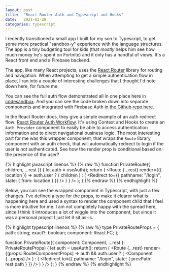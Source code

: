 ```yaml
---
layout: post
title:  "React Router Auth and Typescript and Hooks"
date:   2021-02-28
categories: typescript
---
```


I recently transitioned a small app I built for my son to Typescript, to get some more practical "sandbox-y" experience with the language structures. The app is a tiny budgeting tool for kids (that _mostly_ helps him see how much money he's spent on Fortnite) and it only has a handful of views. It's a React front end and a Firebase backend.

The app, like many React projects, uses the [React Router](https://reactrouter.com/) library for routing and navigation. When attempting to get a simple authentication flow in place, I ran into a couple of interesting challenges that I thought I'd note down here, for future me.

You can see the full auth flow demonstrated all in one place here in [codesandbox](https://codesandbox.io/s/typscript-router-sandbox-otfln?file=/src/App.tsx). And you can see the code broken down into separate components and integrated with Firebase Auth [in the Github repo here](https://github.com/switzerb/money-blender/tree/master/src).

In the React Router docs, they give a simple example of an auth redirect flow: [React Router Auth Workflow](https://reactrouter.com/web/example/auth-workflow). It's using Context and Hooks to create an `Auth Provider` component to easily be able to access authentication information and to direct navigational business logic. The most interesting part for me was this wrapper component, that wraps the `Route` library component with an auth check, that will automatically redirect to login if the user is not authenticated. See how the render prop is conditional based on the presence of the user?

{% highlight javascript linenos %}
{% raw %}
function PrivateRoute({ children, ...rest }) {
  let auth = useAuth();
  return (
    <Route
      {...rest}
      render={({ location }) =>
        auth.user ? (
          children
        ) : (
          <Redirect 
              to={{ 
                pathname: "/login", 
                state: { from: location }
              }} 
          />
        )
      }
    />
  );
}
{% endraw %}
{% endhighlight %}

Below, you can see the wrapped component in Typescript, with just a few changes. I've defined a type for the props, to make it clearer what is happening here and used a syntax to render the component child that I feel is more intuitive for me. I am not completely happy with the spread here, since I think it introduces a lot of wiggle into the component, but since it was a personal project I just let it sit as-is.

{% highlight typescript linenos %}
{% raw %}
type PrivateRouteProps = {
  path: string;
  exact?: boolean;
  component: React.FC<RouteComponentProps>;
};

function PrivateRoute({ component: Component, ...rest }: PrivateRouteProps) {
  let auth = useAuth();
  return (
    <Route
      {...rest}
      render={(props: RouteComponentProps) =>
        auth && auth.user ? (
          <Component {...props} />
        ) : (
          <Redirect 
              to={{ 
                pathname: "/login", 
                state: { prevPath: rest.path }
              }} />
        )
      }
    />
  );
}
{% endraw %}
{% endhighlight %}

